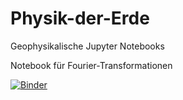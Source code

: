 # Physik-der-Erde
Geophysikalische Jupyter Notebooks

Notebook für Fourier-Transformationen

[![Binder](https://mybinder.org/badge_logo.svg)](https://mybinder.org/v2/gh/TobiasGanther/Fourier-Transformation/main?filepath=fourier_transform.ipynb)

